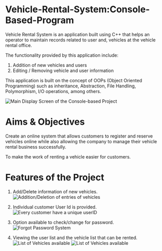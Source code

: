 # Vehicle-Rental-System:Console-Based-Program

Vehicle Rental System is an application built using C++ that helps an operator to maintain records related to user and, vehicles at the vehicle rental office. 

The functionality provided by this application include: 
1. Addition of new vehicles and users 
2. Editing / Removing vehicle and user information 

This application is built on the concept of OOPs (Object Oriented Programming) such as inheritance, Abstraction, File Handling, Polymorphism, I/O operations, among others.

![Main Display Screen of the Console-based Project](https://github.com/Mansi021/Vehicle-Rental-System-Console-Based-Program/blob/main/images/2.png)

# Aims & Objectives

Create an online system that allows customers to register and reserve vehicles online while also allowing the company to manage their vehicle rental business successfully.

To make the work of renting a vehicle easier for customers.

# Features of the Project

1. Add/Delete information of new vehicles.
![Addition/Deletion of entries of vehicles](https://github.com/Mansi021/Vehicle-Rental-System-Console-Based-Program/blob/main/images/5.png)

2. Individual customer User Id is provided.
![Every customer have a unique userID](https://github.com/Mansi021/Vehicle-Rental-System-Console-Based-Program/blob/main/images/7.png)

3. Option available to check/change for password.
![Forgot Password System](https://github.com/Mansi021/Vehicle-Rental-System-Console-Based-Program/blob/main/images/11.png)

4. Viewing the user list and the vehicle list that can be rented.
![List of Vehicles available](https://github.com/Mansi021/Vehicle-Rental-System-Console-Based-Program/blob/main/images/6.1.png)
![List of Vehicles available](https://github.com/Mansi021/Vehicle-Rental-System-Console-Based-Program/blob/main/images/6.2.png)
